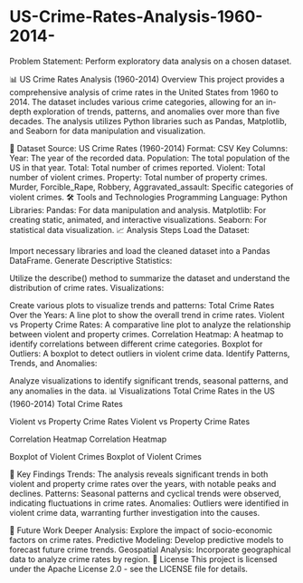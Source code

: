 # US-Crime-Rates-Analysis-1960-2014-
Problem Statement: Perform exploratory data analysis on a chosen dataset.

📊 US Crime Rates Analysis (1960-2014)
Overview
This project provides a comprehensive analysis of crime rates in the United States from 1960 to 2014. The dataset includes various crime categories, allowing for an in-depth exploration of trends, patterns, and anomalies over more than five decades. The analysis utilizes Python libraries such as Pandas, Matplotlib, and Seaborn for data manipulation and visualization.

📁 Dataset
Source: US Crime Rates (1960-2014)
Format: CSV
Key Columns:
Year: The year of the recorded data.
Population: The total population of the US in that year.
Total: Total number of crimes reported.
Violent: Total number of violent crimes.
Property: Total number of property crimes.
Murder, Forcible_Rape, Robbery, Aggravated_assault: Specific categories of violent crimes.
🛠️ Tools and Technologies
Programming Language: Python
Libraries:
Pandas: For data manipulation and analysis.
Matplotlib: For creating static, animated, and interactive visualizations.
Seaborn: For statistical data visualization.
📈 Analysis Steps
Load the Dataset:

Import necessary libraries and load the cleaned dataset into a Pandas DataFrame.
Generate Descriptive Statistics:

Utilize the describe() method to summarize the dataset and understand the distribution of crime rates.
Visualizations:

Create various plots to visualize trends and patterns:
Total Crime Rates Over the Years: A line plot to show the overall trend in crime rates.
Violent vs Property Crime Rates: A comparative line plot to analyze the relationship between violent and property crimes.
Correlation Heatmap: A heatmap to identify correlations between different crime categories.
Boxplot for Outliers: A boxplot to detect outliers in violent crime data.
Identify Patterns, Trends, and Anomalies:

Analyze visualizations to identify significant trends, seasonal patterns, and any anomalies in the data.
📊 Visualizations
Total Crime Rates in the US (1960-2014)
Total Crime Rates

Violent vs Property Crime Rates
Violent vs Property Crime Rates

Correlation Heatmap
Correlation Heatmap

Boxplot of Violent Crimes
Boxplot of Violent Crimes

📌 Key Findings
Trends: The analysis reveals significant trends in both violent and property crime rates over the years, with notable peaks and declines.
Patterns: Seasonal patterns and cyclical trends were observed, indicating fluctuations in crime rates.
Anomalies: Outliers were identified in violent crime data, warranting further investigation into the causes.

🚀 Future Work
Deeper Analysis: Explore the impact of socio-economic factors on crime rates.
Predictive Modeling: Develop predictive models to forecast future crime trends.
Geospatial Analysis: Incorporate geographical data to analyze crime rates by region.
📄 License
This project is licensed under the Apache License 2.0 - see the LICENSE file for details.
